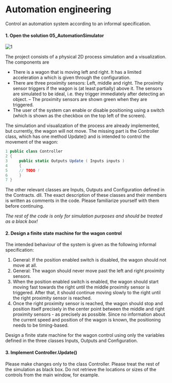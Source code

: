# Automation engineering
Control an automation system according to an informal specification.

#### 1. Open the solution 05_AutomationSimulator

![1](https://user-images.githubusercontent.com/18269686/60725343-63008f00-9f28-11e9-874f-698789c64a6f.png)

The project consists of a physical 2D process simulation and a visualization. The
components are
* There is a wagon that is moving left and right. It has a limited acceleration a
which is given through the configuration.
* There are three proximity sensors: Left, middle and right. The proximity sensor
triggers if the wagon is (at least partially) above it. The sensors are simulated to
be ideal, i.e. they trigger immediately after detecting an object.
– The proximity sensors are shown green when they are triggered.
* The user of the system can enable or disable positioning using a switch (which is
shown as the checkbox on the top left of the screen).

The simulation and visualization of the process are already implemented, but currently,
the wagon will not move. The missing part is the Controller class, which has
one method Update() and is intended to control the movement of the wagon:
````C#
1 public class Controller
2 {
3     public static Outputs Update ( Inputs inputs )
4     {
5     // TODO !
6     }
7 }
````
The other relevant classes are Inputs, Outputs and Configuration defined in the Contracts.
dll. The exact description of these classes and their members is written as comments
in the code. Please familiarize yourself with them before continuing.

*The rest of the code is only for simulation purposes and should be treated as a black
box!*

#### 2. Design a finite state machine for the wagon control
The intended behaviour of the system is given as the following informal specification:

1. General: If the position enabled switch is disabled, the wagon should not move at
all.
2. General: The wagon should never move past the left and right proximity sensors.
3. When the position enabled switch is enabled, the wagon should start moving fast
towards the right until the middle proximity sensor is triggered. After that, it
should continue moving slowly to the right until the right proximity sensor is
reached.
4. Once the right proximity sensor is reached, the wagon should stop and position
itself precisely in the center point between the middle and right proximity sensors -
as precisely as possible. Since no information about the current speed and position
of the wagon is known, the positioning needs to be timing-based.

Design a finite state machine for the wagon control using only the variables defined in
the three classes Inputs, Outputs and Configuration.

#### 3. Implement Controller.Update()
Please make changes only to the class Controller. Please treat the rest of the simulation
as black box. Do not retrieve the locations or sizes of the controls from the main window,
for example.
